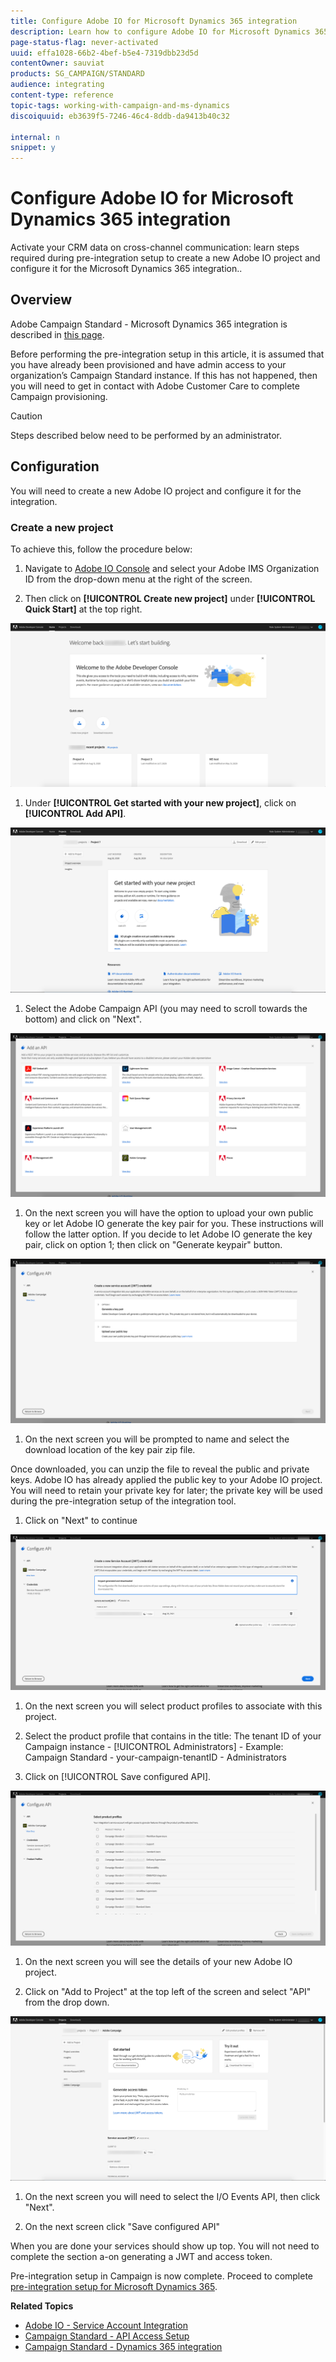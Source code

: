 ```yaml
---
title: Configure Adobe IO for Microsoft Dynamics 365 integration
description: Learn how to configure Adobe IO for Microsoft Dynamics 365 integration.
page-status-flag: never-activated
uuid: effa1028-66b2-4bef-b5e4-7319dbb23d5d
contentOwner: sauviat
products: SG_CAMPAIGN/STANDARD
audience: integrating
content-type: reference
topic-tags: working-with-campaign-and-ms-dynamics
discoiquuid: eb3639f5-7246-46c4-8ddb-da9413b40c32

internal: n
snippet: y
---
```


# Configure Adobe IO for Microsoft Dynamics 365 integration

Activate your CRM data on cross-channel communication: learn steps required during pre-integration setup to create a new Adobe IO project and configure it for the Microsoft Dynamics 365 integration..

## Overview

Adobe Campaign Standard - Microsoft Dynamics 365 integration is described in [this page](../../integrating/using/working-with-campaign-standard-and-microsoft-dynamics-365.md).

Before performing the pre-integration setup in this article, it is assumed that you have already been provisioned and have admin access to your organization’s Campaign Standard instance.  If this has not happened, then you will need to get in contact with Adobe Customer Care to complete Campaign provisioning.

>[!CAUTION]
>
>Steps described below need to be performed by an administrator.

## Configuration

You will need to create a new Adobe IO project and configure it for the integration. 

### Create a new project

To achieve this, follow the procedure below:

1. Navigate to [Adobe IO Console](https://console.adobe.io/home#) and select your Adobe IMS Organization ID from the drop-down menu at the right of the screen.

1. Then click on **[!UICONTROL Create new project]** under **[!UICONTROL Quick Start]**  at the top right.

![](assets/adobeIO1.png)

1. Under **[!UICONTROL Get started with your new project]**, click on **[!UICONTROL Add API]**.

![](assets/adobeIO2.png)

1. Select the Adobe Campaign API (you may need to scroll towards the bottom) and click on "Next".

![](assets/adobeIO3.png)

1. On the next screen you will have the option to upload your own public key or let Adobe IO generate the key pair for you. These instructions will follow the latter option. If you decide to let Adobe IO generate the key pair, click on option 1; then click on "Generate keypair" button.

![](assets/adobeIO4.png)

1. On the next screen you will be prompted to name and select the download location of the key pair zip file.

Once downloaded, you can unzip the file to reveal the public and private keys. Adobe IO has already applied the public key to your Adobe IO project. You will need to retain your private key for later; the private key will be used during the pre-integration setup of the integration tool.

1. Click on "Next" to continue

![](assets/adobeIO5.png)

1. On the next screen you will select product profiles to associate with this project.

1. Select the product profile that contains in the title: The tenant ID of your Campaign instance - [!UICONTROL Administrators] - Example: Campaign Standard - your-campaign-tenantID - Administrators

1. Click on [!UICONTROL Save configured API].

![](assets/adobeIO6.png)

1. On the next screen you will see the details of your new Adobe IO project.

1. Click on "Add to Project" at the top left of the screen and select "API" from the drop down.

![](assets/adobeIO7.png)

1. On the next screen you will need to select the I/O Events API, then click "Next".

1. On the next screen click "Save configured API"

When you are done your services should show up top. You will not need to complete the section a-on generating a JWT and access token. 

Pre-integration setup in Campaign is now complete.  Proceed to complete [pre-integration setup for Microsoft Dynamics 365](../../integrating/using/configure-microsoft-dynamics-365-for-campaign-integration.md).

**Related Topics** 

* [Adobe IO - Service Account Integration](https://www.adobe.io/authentication/auth-methods.html#!AdobeDocs/adobeio-auth/master/AuthenticationOverview/ServiceAccountIntegration.md)
* [Campaign Standard - API Access Setup](https://docs.campaign.adobe.com/doc/standard/en/api/ACS_API.html#setting-up-api-access)
* [Campaign Standard - Dynamics 365 integration](../../integrating/using/configure-microsoft-dynamics-365-for-campaign-integration.md)